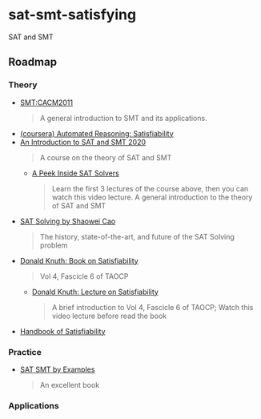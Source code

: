 # sat-smt-satisfying

SAT and SMT

## Roadmap

### Theory
- [SMT:CACM2011](resources/papers/CACM2011%20Satisfiability%20Modulo%20Theories%20Introduction%20and%20Applications.pdf)
  > A general introduction to SMT and its applications.
- [(coursera) Automated Reasoning: Satisfiability](https://www.coursera.org/learn/automated-reasoning-sat)
- [An Introduction to SAT and SMT 2020](https://www.bilibili.com/video/BV1Xa4y1e7wT?p=5&share_source=copy_web)
  > A course on the theory of SAT and SMT
  - [A Peek Inside SAT Solvers](https://www.bilibili.com/video/BV18X4y1g7ew?share_source=copy_web)
    > Learn the first 3 lectures of the course above, then you can watch this video lecture.
	> A general introduction to the theory of SAT and SMT
- [SAT Solving by Shaowei Cao](https://www.bilibili.com/video/BV1Sq4y1G7eC?share_source=copy_web)
  > The history, state-of-the-art, and future of the SAT Solving problem
- [Donald Knuth: Book on Satisfiability](resources/books/Knuth%20Satisfiability.pdf)
  > Vol 4, Fascicle 6 of TAOCP
  - [Donald Knuth: Lecture on Satisfiability](https://www.bilibili.com/video/BV1Dq4y1A7st?share_source=copy_web)
	> A brief introduction to Vol 4, Fascicle 6 of TAOCP; Watch this video lecture before read the book
- [Handbook of Satisfiability](resources/books/Handbook%20of%20Satisfiability%202009.pdf)

### Practice
- [SAT SMT by Examples](resources/books/SAT%20SMT%20by%20Examples%20(20210419).pdf)
  > An excellent book

### Applications



